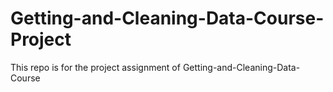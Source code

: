 # Getting-and-Cleaning-Data-Course-Project
This repo is for the project assignment of Getting-and-Cleaning-Data-Course
